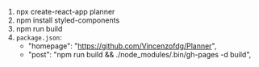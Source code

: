 1. npx create-react-app planner
2. npm install styled-components
3. npm run build
4. `package.json`:
	- "homepage": "https://github.com/Vincenzofdg/Planner",
	- "post": "npm run build && ./node_modules/.bin/gh-pages -d build",
